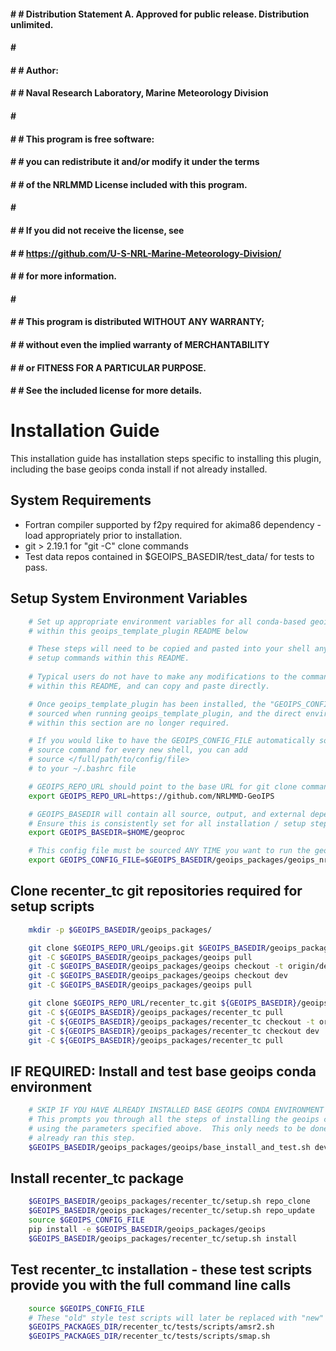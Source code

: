 #### # # Distribution Statement A. Approved for public release. Distribution unlimited.
#### # # 
#### # # Author:
#### # # Naval Research Laboratory, Marine Meteorology Division
#### # # 
#### # # This program is free software:
#### # # you can redistribute it and/or modify it under the terms
#### # # of the NRLMMD License included with this program.
#### # # 
#### # # If you did not receive the license, see
#### # # https://github.com/U-S-NRL-Marine-Meteorology-Division/
#### # # for more information.
#### # # 
#### # # This program is distributed WITHOUT ANY WARRANTY;
#### # # without even the implied warranty of MERCHANTABILITY
#### # # or FITNESS FOR A PARTICULAR PURPOSE.
#### # # See the included license for more details.

Installation Guide
==================

This installation guide has installation steps specific to installing this plugin, including
the base geoips conda install if not already installed.


System Requirements
---------------------

* Fortran compiler supported by f2py required for akima86 dependency - load appropriately prior to installation.
* git > 2.19.1 for "git -C" clone commands
* Test data repos contained in $GEOIPS_BASEDIR/test_data/ for tests to pass.


Setup System Environment Variables
----------------------------------

```bash
    # Set up appropriate environment variables for all conda-based geoips_template_plugin setup steps
    # within this geoips_template_plugin README below

    # These steps will need to be copied and pasted into your shell any time you want to run the 
    # setup commands within this README.
    
    # Typical users do not have to make any modifications to the commands
    # within this README, and can copy and paste directly.

    # Once geoips_template_plugin has been installed, the "GEOIPS_CONFIG_FILE" specified below will be
    # sourced when running geoips_template_plugin, and the direct environment variable assignments
    # within this section are no longer required.

    # If you would like to have the GEOIPS_CONFIG_FILE automatically sourced so you do not have to manually run the 
    # source command for every new shell, you can add 
    # source </full/path/to/config/file>
    # to your ~/.bashrc file

    # GEOIPS_REPO_URL should point to the base URL for git clone commands
    export GEOIPS_REPO_URL=https://github.com/NRLMMD-GeoIPS

    # GEOIPS_BASEDIR will contain all source, output, and external dependencies
    # Ensure this is consistently set for all installation / setup steps below
    export GEOIPS_BASEDIR=$HOME/geoproc

    # This config file must be sourced ANY TIME you want to run the geoips geoips_template_plugin plugin
    export GEOIPS_CONFIG_FILE=$GEOIPS_BASEDIR/geoips_packages/geoips_nrl/setup/config_geoips_nrl

```

Clone recenter_tc git repositories required for setup scripts
-------------------------------------------------------------
```bash
    mkdir -p $GEOIPS_BASEDIR/geoips_packages/

    git clone $GEOIPS_REPO_URL/geoips.git $GEOIPS_BASEDIR/geoips_packages/geoips
    git -C $GEOIPS_BASEDIR/geoips_packages/geoips pull
    git -C $GEOIPS_BASEDIR/geoips_packages/geoips checkout -t origin/dev
    git -C $GEOIPS_BASEDIR/geoips_packages/geoips checkout dev
    git -C $GEOIPS_BASEDIR/geoips_packages/geoips pull

    git clone $GEOIPS_REPO_URL/recenter_tc.git ${GEOIPS_BASEDIR}/geoips_packages/recenter_tc
    git -C ${GEOIPS_BASEDIR}/geoips_packages/recenter_tc pull
    git -C ${GEOIPS_BASEDIR}/geoips_packages/recenter_tc checkout -t origin/dev
    git -C ${GEOIPS_BASEDIR}/geoips_packages/recenter_tc checkout dev
    git -C ${GEOIPS_BASEDIR}/geoips_packages/recenter_tc pull
```

IF REQUIRED: Install and test base geoips conda environment
------------------------------------------------------------
```bash
    # SKIP IF YOU HAVE ALREADY INSTALLED BASE GEOIPS CONDA ENVIRONMENT 
    # This prompts you through all the steps of installing the geoips conda environment from scratch,
    # using the parameters specified above.  This only needs to be done once per system, skip if you
    # already ran this step.
    $GEOIPS_BASEDIR/geoips_packages/geoips/base_install_and_test.sh dev
```

Install recenter_tc package
-------------------------
```bash
    $GEOIPS_BASEDIR/geoips_packages/recenter_tc/setup.sh repo_clone
    $GEOIPS_BASEDIR/geoips_packages/recenter_tc/setup.sh repo_update
    source $GEOIPS_CONFIG_FILE
    pip install -e $GEOIPS_BASEDIR/geoips_packages/geoips
    $GEOIPS_BASEDIR/geoips_packages/recenter_tc/setup.sh install
```

Test recenter_tc installation - these test scripts provide you with the full command line calls
---------------------------------------------------------------------------------------------
```bash
    source $GEOIPS_CONFIG_FILE
    # These "old" style test scripts will later be replaced with "new" test scripts
    $GEOIPS_PACKAGES_DIR/recenter_tc/tests/scripts/amsr2.sh
    $GEOIPS_PACKAGES_DIR/recenter_tc/tests/scripts/smap.sh
```
